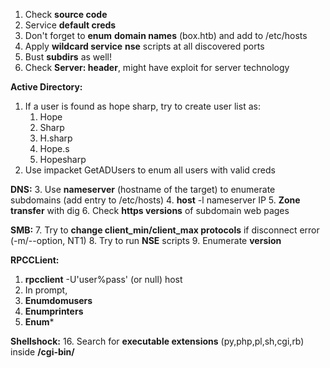 ﻿
1. Check **source code**
2. Service **default creds**
3. Don't forget to **enum** **domain names** (box.htb) and add to /etc/hosts
4. Apply **wildcard service** **nse** scripts at all discovered ports
5. Bust **subdirs** as well!
6. Check **Server: header**, might have exploit for server technology

**Active Directory:**

1. If a user is found as hope sharp, try to create user list as:
	1. Hope
	10. Sharp
	11. H.sharp
	12. Hope.s
	13. Hopesharp
2. Use impacket GetADUsers to enum all users with valid creds

**DNS:**
3. Use **nameserver** (hostname of the target) to enumerate subdomains (add entry to
/etc/hosts)
4. **host** -l nameserver IP
5. **Zone transfer** with dig
6. Check **https versions** of subdomain web pages

**SMB:**
7. Try to **change client_min/client_max protocols** if disconnect error (-m/--option, NT1)
8. Try to run **NSE** scripts
9. Enumerate **version**

**RPCCLient:**
1. **rpcclient** -U'user%pass' (or null) host
12. In prompt,
13. **Enumdomusers**
14. **Enumprinters**
15. **Enum***

**Shellshock:**
16. Search for **executable extensions** (py,php,pl,sh,cgi,rb) inside **/cgi-bin/**
